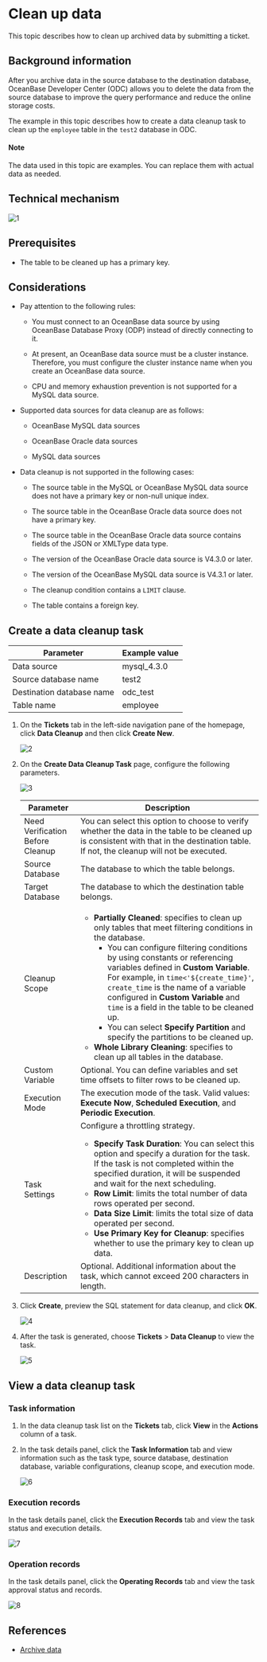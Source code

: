 # Clean up data

This topic describes how to clean up archived data by submitting a ticket.

## Background information

After you archive data in the source database to the destination database, OceanBase Developer Center (ODC) allows you to delete the data from the source database to improve the query performance and reduce the online storage costs.

The example in this topic describes how to create a data cleanup task to clean up the `employee` table in the `test2` database in ODC.

<main id="notice" type='explain'>
   <h4>Note</h4>
   <p>The data used in this topic are examples. You can replace them with actual data as needed. </p>
</main>

## Technical mechanism

![1](https://obbusiness-private.oss-cn-shanghai.aliyuncs.com/doc/img/odc/422/800.data-Lifecycle-management/200.data-cleaning/1EN.png)

## Prerequisites

- The table to be cleaned up has a primary key.

## Considerations

- Pay attention to the following rules:

   - You must connect to an OceanBase data source by using OceanBase Database Proxy (ODP) instead of directly connecting to it.

   - At present, an OceanBase data source must be a cluster instance. Therefore, you must configure the cluster instance name when you create an OceanBase data source.

   - CPU and memory exhaustion prevention is not supported for a MySQL data source.

- Supported data sources for data cleanup are as follows:

   - OceanBase MySQL data sources

   - OceanBase Oracle data sources

   - MySQL data sources

- Data cleanup is not supported in the following cases:

   - The source table in the MySQL or OceanBase MySQL data source does not have a primary key or non-null unique index.

   - The source table in the OceanBase Oracle data source does not have a primary key.

   - The source table in the OceanBase Oracle data source contains fields of the JSON or XMLType data type.

   - The version of the OceanBase Oracle data source is V4.3.0 or later.

   - The version of the OceanBase MySQL data source is V4.3.1 or later.

   - The cleanup condition contains a `LIMIT` clause.

   - The table contains a foreign key.

## Create a data cleanup task

| Parameter | Example value |
| ------ | ------ |
| Data source | mysql_4.3.0 |
| Source database name | test2 |
| Destination database name | odc_test |
| Table name | employee |

1. On the **Tickets** tab in the left-side navigation pane of the homepage, click **Data Cleanup** and then click **Create New**.

   ![2](https://obbusiness-private.oss-cn-shanghai.aliyuncs.com/doc/img/odc/430/800.data-Lifecycle-management/200.data-cleanup/2EN.png)

3. On the **Create Data Cleanup Task** page, configure the following parameters.

   ![3](https://obbusiness-private.oss-cn-shanghai.aliyuncs.com/doc/img/odc/430/800.data-Lifecycle-management/200.data-cleanup/3EN.png)

   | Parameter | Description |
   |--------|-------|
   | Need Verification Before Cleanup | You can select this option to choose to verify whether the data in the table to be cleaned up is consistent with that in the destination table. If not, the cleanup will not be executed.  |
   | Source Database | The database to which the table belongs.  |
   | Target Database | The database to which the destination table belongs.  |
   | Cleanup Scope | <ul><li>**Partially Cleaned**: specifies to clean up only tables that meet filtering conditions in the database. <ul><li>You can configure filtering conditions by using constants or referencing variables defined in **Custom Variable**. For example, in `time<'${create_time}'`, `create_time` is the name of a variable configured in **Custom Variable** and `time` is a field in the table to be cleaned up. </li><li>You can select **Specify Partition** and specify the partitions to be cleaned up. </li></ul></li><li>**Whole Library Cleaning**: specifies to clean up all tables in the database. </li></ul> |
   | Custom Variable | Optional. You can define variables and set time offsets to filter rows to be cleaned up.  |
   | Execution Mode | The execution mode of the task. Valid values: **Execute Now**, **Scheduled Execution**, and **Periodic Execution**.  |
   | Task Settings | Configure a throttling strategy. <ul><li>**Specify Task Duration**: You can select this option and specify a duration for the task. If the task is not completed within the specified duration, it will be suspended and wait for the next scheduling. </li><li>**Row Limit**: limits the total number of data rows operated per second. </li><li>**Data Size Limit**: limits the total size of data operated per second. </li><li>**Use Primary Key for Cleanup**: specifies whether to use the primary key to clean up data. </li></ul> |
   | Description | Optional. Additional information about the task, which cannot exceed 200 characters in length.  |
3. Click **Create**, preview the SQL statement for data cleanup, and click **OK**.

   ![4](https://obbusiness-private.oss-cn-shanghai.aliyuncs.com/doc/img/odc/430/800.data-Lifecycle-management/200.data-cleanup/4EN.png)

4. After the task is generated, choose **Tickets** > **Data Cleanup** to view the task.

   ![5](https://obbusiness-private.oss-cn-shanghai.aliyuncs.com/doc/img/odc/430/800.data-Lifecycle-management/200.data-cleanup/5EN.png)

## View a data cleanup task

### Task information

1. In the data cleanup task list on the **Tickets** tab, click **View** in the **Actions** column of a task.

2. In the task details panel, click the **Task Information** tab and view information such as the task type, source database, destination database, variable configurations, cleanup scope, and execution mode.

   ![6](https://obbusiness-private.oss-cn-shanghai.aliyuncs.com/doc/img/odc/430/800.data-Lifecycle-management/200.data-cleanup/6EN.png)

### Execution records

In the task details panel, click the **Execution Records** tab and view the task status and execution details.

![7](https://obbusiness-private.oss-cn-shanghai.aliyuncs.com/doc/img/odc/430/800.data-Lifecycle-management/200.data-cleanup/7EN.png)

### Operation records

In the task details panel, click the **Operating Records** tab and view the task approval status and records.

![8](https://obbusiness-private.oss-cn-shanghai.aliyuncs.com/doc/img/odc/430/800.data-Lifecycle-management/200.data-cleanup/8EN.png)

## References

- [Archive data](../800.data-Lifecycle-management/100.data-archiving.md)